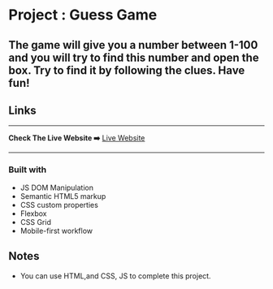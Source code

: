 # Project : Guess Game

## The game will give you a number between 1-100 and you will try to find this number and open the box. Try to find it by following the clues. Have fun!

## Links
<hr>
<b>Check The Live Website ➡️</b> <a href="https://joemre.github.io/Car_Animation_CSS_JS/">Live Website</a>
<hr>

### Built with
- JS DOM Manipulation
- Semantic HTML5 markup
- CSS custom properties
- Flexbox
- CSS Grid
- Mobile-first workflow

## Notes

- You can use HTML,and CSS, JS to complete this project.
